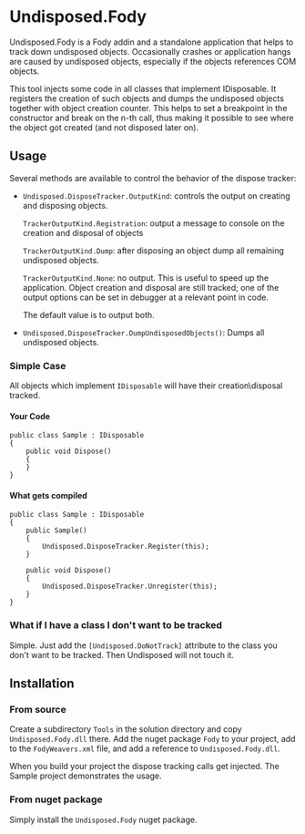 Undisposed.Fody
===============

Undisposed.Fody is a Fody addin and a standalone application
that helps to track down undisposed objects. Occasionally
crashes or application hangs are caused by undisposed objects,
especially if the objects references COM objects.

This tool injects some code in all classes that implement
IDisposable. It registers the creation of such objects and dumps
the undisposed objects together with object creation counter. This
helps to set a breakpoint in the constructor and break on the n-th
call, thus making it possible to see where the object got created
(and not disposed later on).

Usage
-----

Several methods are available to control the behavior of the
dispose tracker:

- `Undisposed.DisposeTracker.OutputKind`: controls the output on
  creating and disposing objects.

  `TrackerOutputKind.Registration`: output a message to console on
  the creation and disposal of objects

  `TrackerOutputKind.Dump`: after disposing an object dump all
  remaining undisposed objects.

  `TrackerOutputKind.None`: no output. This is useful to speed up
  the application. Object creation and disposal are still tracked;
  one of the output options can be set in debugger at a relevant
  point in code.

  The default value is to output both.


- `Undisposed.DisposeTracker.DumpUndisposedObjects()`:
  Dumps all undisposed objects.

### Simple Case

All objects which implement `IDisposable` will have their creation\disposal tracked.

#### Your Code

    public class Sample : IDisposable
    {
        public void Dispose()
        {
        }
    }

#### What gets compiled

    public class Sample : IDisposable
    {
        public Sample()
        {
            Undisposed.DisposeTracker.Register(this);
        }

        public void Dispose()
        {
            Undisposed.DisposeTracker.Unregister(this);
        }
    }

### What if I have a class I don't want to be tracked

Simple. Just add the `[Undisposed.DoNotTrack]` attribute to the class you don't want to be tracked. Then Undisposed will not touch it.

Installation
------------

### From source
Create a subdirectory `Tools` in the solution directory and copy
`Undisposed.Fody.dll` there. Add the nuget package `Fody` to your
project, add <Undisposed/> to the `FodyWeavers.xml` file, and add
a reference to `Undisposed.Fody.dll`.

When you build your project the dispose tracking calls get
injected. The Sample project demonstrates the usage.

### From nuget package

Simply install the `Undisposed.Fody` nuget package.

